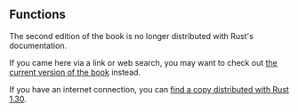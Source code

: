 ## Functions

The second edition of the book is no longer distributed with Rust's documentation.

If you came here via a link or web search, you may want to check out [the current
version of the book](../ch03-03-how-functions-work.html) instead.

If you have an internet connection, you can [find a copy distributed with
Rust
1.30](https://doc.rust-lang.org/1.30.0/book/second-edition/ch03-03-how-functions-work.html).